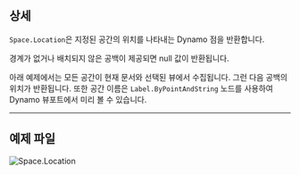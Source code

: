 ## 상세
`Space.Location`은 지정된 공간의 위치를 나타내는 Dynamo 점을 반환합니다.

경계가 없거나 배치되지 않은 공백이 제공되면 null 값이 반환됩니다.

아래 예제에서는 모든 공간이 현재 문서와 선택된 뷰에서 수집됩니다. 그런 다음 공백의 위치가 반환됩니다. 또한 공간 이름은 `Label.ByPointAndString` 노드를 사용하여 Dynamo 뷰포트에서 미리 볼 수 있습니다.

___
## 예제 파일

![Space.Location](./Revit.Elements.Space.Location_img.jpg)
